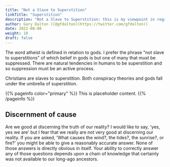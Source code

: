 ```yaml
---
title: "Not a Slave to Superstition"
linkTitle: "Superstition"
description: "Not a Slave to Superstition: this is my viewpoint in regards to religion, spirtuality, and atheism."
author: Gary Dalton ([@gfdalton](https://twitter.com/gfdalton))
date: 2022-08-08
weight: 10
draft: false
---
```


The word atheist is defined in relation to gods. I prefer the phrase "not slave to superstitions" of which belief in gods is but one of many that must be suppressed. There are natural tendencies in humans to be superstition and so suppression must be an active process.

Christians are slaves to superstition. Both conspiracy theories and gods fall under the umbrella of superstition.

{{% pageinfo color="primary" %}}
This is placeholder content.
{{% /pageinfo %}}

## Discernment of cause

Are we good at discerning the truth of our reality? I would like to say, 'yes, yes we are' but I fear that we really are not very good at discerning our reality. If you are asked, 'What causes the wind?, the tides?, the sunrise?, or fire?' you might be able to give a reasonably accurate answer. None of those answers is directly obvious in itself. Your ability to correctly answer any of those questions depends upon a chain of knowledge that certainly was not available to our long-ago ancestors.